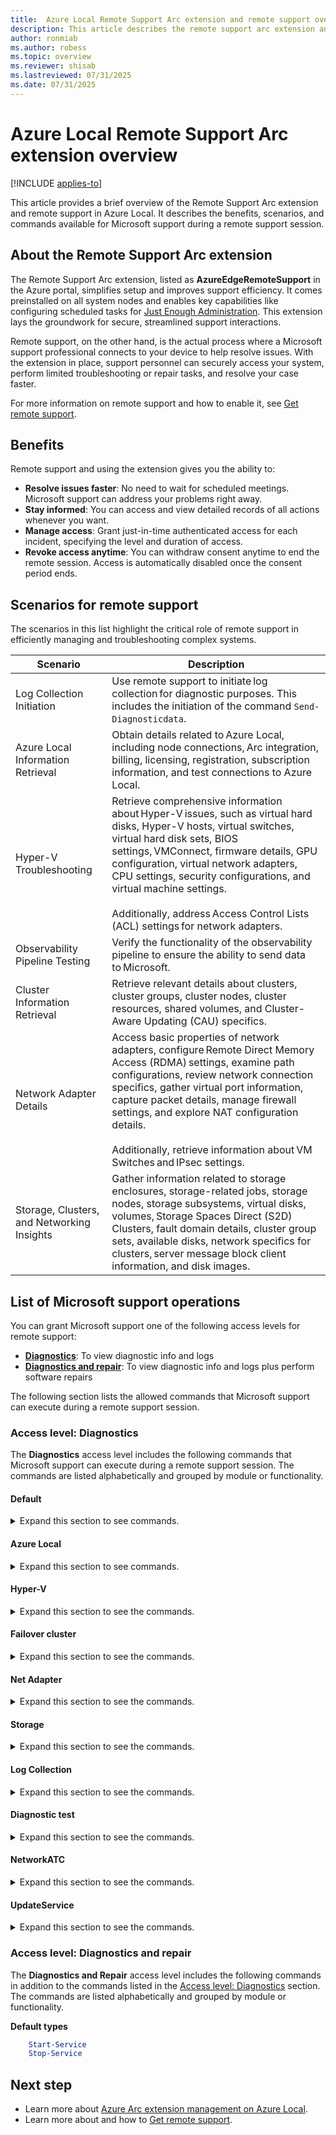```yaml
---
title:  Azure Local Remote Support Arc extension and remote support overview
description: This article describes the remote support arc extension and remote support in Azure Local.
author: ronmiab
ms.author: robess
ms.topic: overview
ms.reviewer: shisab
ms.lastreviewed: 07/31/2025
ms.date: 07/31/2025
---
```


# Azure Local Remote Support Arc extension overview

[!INCLUDE [applies-to](../includes/hci-applies-to-23h2.md)]

This article provides a brief overview of the Remote Support Arc extension and remote support in Azure Local. It describes the benefits, scenarios, and commands available for Microsoft support during a remote support session.

## About the Remote Support Arc extension

The Remote Support Arc extension, listed as **AzureEdgeRemoteSupport** in the Azure portal, simplifies setup and improves support efficiency. It comes preinstalled on all system nodes and enables key capabilities like configuring scheduled tasks for [Just Enough Administration](/powershell/scripting/security/remoting/jea/overview?view=powershell-7.5&preserve-view=true). This extension lays the groundwork for secure, streamlined support interactions.

Remote support, on the other hand, is the actual process where a Microsoft support professional connects to your device to help resolve issues. With the extension in place, support personnel can securely access your system, perform limited troubleshooting or repair tasks, and resolve your case faster.

For more information on remote support and how to enable it, see [Get remote support](./get-remote-support.md).

## Benefits

Remote support and using the extension gives you the ability to:

- **Resolve issues faster**: No need to wait for scheduled meetings. Microsoft support can address your problems right away.
- **Stay informed**: You can access and view detailed records of all actions whenever you want.
- **Manage access**: Grant just-in-time authenticated access for each incident, specifying the level and duration of access.
- **Revoke access anytime**: You can withdraw consent anytime to end the remote session. Access is automatically disabled once the consent period ends.

## Scenarios for remote support

The scenarios in this list highlight the critical role of remote support in efficiently managing and troubleshooting complex systems.

|Scenario | Description|
|---------|------------|
|Log Collection Initiation | Use remote support to initiate log collection for diagnostic purposes. This includes the initiation of the command `Send-Diagnosticdata`. |
|Azure Local Information Retrieval | Obtain details related to Azure Local, including node connections, Arc integration, billing, licensing, registration, subscription information, and test connections to Azure Local. |
|Hyper-V Troubleshooting | Retrieve comprehensive information about Hyper-V issues, such as virtual hard disks, Hyper-V hosts, virtual switches, virtual hard disk sets, BIOS settings, VMConnect, firmware details, GPU configuration, virtual network adapters, CPU settings, security configurations, and virtual machine settings.<br></br> Additionally, address Access Control Lists (ACL) settings for network adapters.|
|Observability Pipeline Testing | Verify the functionality of the observability pipeline to ensure the ability to send data to Microsoft.|
|Cluster Information Retrieval | Retrieve relevant details about clusters, cluster groups, cluster nodes, cluster resources, shared volumes, and Cluster-Aware Updating (CAU) specifics. |
| Network Adapter Details | Access basic properties of network adapters, configure Remote Direct Memory Access (RDMA) settings, examine path configurations, review network connection specifics, gather virtual port information, capture packet details, manage firewall settings, and explore NAT configuration details.<br></br> Additionally, retrieve information about VM Switches and IPsec settings. |
|Storage, Clusters, and Networking Insights | Gather information related to storage enclosures, storage-related jobs, storage nodes, storage subsystems, virtual disks, volumes, Storage Spaces Direct (S2D) Clusters, fault domain details, cluster group sets, available disks, network specifics for clusters, server message block client information, and disk images. |

## List of Microsoft support operations

You can grant Microsoft support one of the following access levels for remote support:

- [**Diagnostics**](#access-level-diagnostics): To view diagnostic info and logs
- [**Diagnostics and repair**](#access-level-diagnostics-and-repair): To view diagnostic info and logs plus perform software repairs

The following section lists the allowed commands that Microsoft support can execute during a remote support session.

### Access level: Diagnostics

The **Diagnostics** access level includes the following commands that Microsoft support can execute during a remote support session. The commands are listed alphabetically and grouped by module or functionality.

#### Default

<details>
<summary>Expand this section to see commands.</summary>

```powershell
    Clear-Host            
    Exit-PSSession
    Format-List
    Format-Table
    Get-Command
    Get-Date
    Get-FormatData
    Get-Help
    Get-Process
    Get-Service
    Measure-Object        
    Select-Object
    Sort-Object
    Out-Default
    Where-Object
```

</details>

#### Azure Local

<details>
<summary>Expand this section to see commands.</summary>

```powershell
    Get-AzureStackHCI
    Get-AzureStackHCIArcIntegration
    Get-AzureStackHCIBillingRecord
    Get-AzureStackHCIRegistrationCertificate
    Get-AzureStackHCISubscriptionStatus
    Send-DiagnosticData
    Test-AzStackHCIConnection
```

</details>

#### Hyper-V

<details>
<summary>Expand this section to see the commands.</summary>

```powershell
    Get-VHD
    Get-VHDSet
    Get-VHDSnapshot
    Get-VM
    Get-VMAssignableDevice
    Get-VMBios
    Get-VMCheckpoint
    Get-VMComPort
    Get-VMConnectAccess
    Get-VMDvdDrive
    Get-VMFibreChannelHba
    Get-VMFirmware
    Get-VMFloppyDiskDrive
    Get-VMGpuPartitionAdapter
    Get-VMGroup
    Get-VMHardDiskDrive
    Get-VMHost
    Get-VMHostAssignableDevice
    Get-VMHostCluster
    Get-VMHostNumaNode
    Get-VMHostNumaNodeStatus
    Get-VMHostPartitionableGpu
    Get-VMHostSupportedVersion
    Get-VMIdeController
    Get-VMIntegrationService
    Get-VMKeyProtector
    Get-VMKeyStorageDrive
    Get-VMMemory
    Get-VMMigrationNetwork
    Get-VMNetworkAdapter
    Get-VMNetworkAdapterAcl
    Get-VMNetworkAdapterExtendedAcl
    Get-VMNetworkAdapterFailoverConfiguration
    Get-VMNetworkAdapterIsolation
    Get-VMNetworkAdapterRdma
    Get-VMNetworkAdapterRoutingDomainMapping
    Get-VMNetworkAdapterTeamMapping
    Get-VMNetworkAdapterVlan
    Get-VMPartitionableGpu
    Get-VMPmemController
    Get-VMProcessor
    Get-VMRemoteFx3dVideoAdapter
    Get-VMRemoteFXPhysicalVideoAdapter
    Get-VMReplication
    Get-VMReplicationAuthorizationEntry
    Get-VMReplicationServer
    Get-VMResourcePool
    Get-VMSan
    Get-VMScsiController
    Get-VMSecurity
    Get-VMSnapshot
    Get-VMStoragePath
    Get-VMStorageSettings
    Get-VMSwitch
    Get-VMSwitchExtension
    Get-VMSwitchExtensionPortData
    Get-VMSwitchExtensionPortFeature
    Get-VMSwitchExtensionSwitchData
    Get-VMSwitchExtensionSwitchFeature
    Get-VMSwitchTeam
    Get-VMSystemSwitchExtension
    Get-VMSystemSwitchExtensionPortFeature
    Get-VMSystemSwitchExtensionSwitchFeature
    Get-VMVideo
```

</details>

#### Failover cluster

<details>
<summary>Expand this section to see the commands.</summary>

```powershell
    Export-CauReport
    Get-CauClusterRole
    Get-CauDeviceInfoForFeatureUpdates
    Get-CauPlugin
    Get-CauRun
    Get-Cluster
    Get-ClusterGroup
    Get-ClusterNode
    Get-ClusterOwnerNode
    Get-ClusterResource
    Get-ClusterSharedVolume
    Test-CauSetup
```

</details>

#### Net Adapter

<details>
<summary>Expand this section to see the commands.</summary>

```powershell
    Get-ClusteredScheduledTask
    Get-DscConfiguration
    Get-DscConfigurationStatus
    Get-DscLocalConfigurationManager
    Get-DscResource
    Get-JobTrigger
    Get-LogProperties
    Get-NCSIPolicyConfiguration
    Get-Net6to4Configuration
    Get-NetAdapter
    Get-NetAdapterAdvancedProperty
    Get-NetAdapterBinding
    Get-NetAdapterChecksumOffload
    Get-NetAdapterDataPathConfiguration
    Get-NetAdapterEncapsulatedPacketTaskOffload
    Get-NetAdapterHardwareInfo
    Get-NetAdapterIPsecOffload
    Get-NetAdapterLso
    Get-NetAdapterPacketDirect
    Get-NetAdapterPowerManagement
    Get-NetAdapterQos
    Get-NetAdapterRdma
    Get-NetAdapterRsc
    Get-NetAdapterRss
    Get-NetAdapterSriov
    Get-NetAdapterSriovVf
    Get-NetAdapterStatistics
    Get-NetAdapterUso
    Get-NetAdapterVmq
    Get-NetAdapterVmqQueue
    Get-NetAdapterVPort
    Get-NetCompartment
    Get-NetConnectionProfile
    Get-NetDnsTransitionConfiguration
    Get-NetDnsTransitionMonitoring
    Get-NetEventNetworkAdapter
    Get-NetEventPacketCaptureProvider
    Get-NetEventProvider
    Get-NetEventSession
    Get-NetEventVFPProvider
    Get-NetEventVmNetworkAdapter
    Get-NetEventVmSwitch
    Get-NetEventVmSwitchProvider
    Get-NetEventWFPCaptureProvider
    Get-NetFirewallAddressFilter
    Get-NetFirewallApplicationFilter
    Get-NetFirewallDynamicKeywordAddress
    Get-NetFirewallInterfaceFilter
    Get-NetFirewallInterfaceTypeFilter
    Get-NetFirewallPortFilter
    Get-NetFirewallProfile
    Get-NetFirewallRule
    Get-NetFirewallSecurityFilter
    Get-NetFirewallServiceFilter
    Get-NetFirewallSetting
    Get-NetIPAddress
    Get-NetIPHttpsConfiguration
    Get-NetIPHttpsState
    Get-NetIPInterface
    Get-NetIPsecDospSetting
    Get-NetIPsecMainModeCryptoSet
    Get-NetIPsecMainModeRule
    Get-NetIPsecMainModeSA
    Get-NetIPsecPhase1AuthSet
    Get-NetIPsecPhase2AuthSet
    Get-NetIPsecQuickModeCryptoSet
    Get-NetIPsecQuickModeSA
    Get-NetIPsecRule
    Get-NetIPv4Protocol
    Get-NetIPv6Protocol
    Get-NetIsatapConfiguration
    Get-NetLbfoTeam
    Get-NetLbfoTeamMember
    Get-NetLbfoTeamNic
    Get-NetNat
    Get-NetNatExternalAddress
    Get-NetNatGlobal
    Get-NetNatStaticMapping
    Get-NetNatTransitionConfiguration
    Get-NetNatTransitionMonitoring
    Get-NetNeighbor
    Get-NetOffloadGlobalSetting
    Get-NetPrefixPolicy
    Get-NetQosPolicy
    Get-NetRoute
    Get-NetSwitchTeam
    Get-NetSwitchTeamMember
    Get-NetTCPConnection
    Get-NetTCPSetting
    Get-NetTeredoConfiguration
    Get-NetTeredoState
    Get-NetTransportFilter
    Get-NetUDPEndpoint
    Get-NetUDPSetting
    Get-NetView
    Get-ScheduledJob
    Get-ScheduledJobOption
    Get-ScheduledTask
    Get-ScheduledTaskInfo
    Get-SecureBootPolicy
    Get-SecureBootUEFI
    Test-DscConfiguration
```

</details>

#### Storage

<details>
<summary>Expand this section to see the commands.</summary>

```powershell
    Get-ClusterAccess
    Get-ClusterAffinityRule
    Get-ClusterAvailableDisk
    Get-ClusterFaultDomain
    Get-ClusterFaultDomainXML
    Get-ClusterGroupSet
    Get-ClusterGroupSetDependency
    Get-ClusterHCSVM
    Get-ClusterNetwork
    Get-ClusterNetworkInterface
    Get-ClusterNodeSupportedVersion
    Get-ClusterParameter
    Get-ClusterQuorum
    Get-ClusterResourceDependency
    Get-ClusterResourceDependencyReport
    Get-ClusterResourceType
    Get-ClusterS2D
    Get-ClusterSharedVolumeState
    Get-ClusterStorageNode
    Get-ClusterStorageSpacesDirect
    Get-Disk
    Get-DiskImage
    Get-FileShare
    Get-InitiatorId
    Get-InitiatorPort
    Get-MaskingSet
    Get-OffloadDataTransferSetting
    Get-Partition
    Get-PartitionSupportedSize
    Get-ResiliencySetting
    Get-SmbClientConfiguration
    Get-SmbClientNetworkInterface
    Get-SmbConnection
    Get-SmbGlobalMapping
    Get-SmbMapping
    Get-SmbMultichannelConnection
    Get-SmbMultichannelConstraint
    Get-SmbOpenFile
    Get-SmbServerCertificateMapping
    Get-SmbServerCertProps
    Get-SmbServerConfiguration
    Get-SmbServerNetworkInterface
    Get-SmbSession
    Get-SmbShare
    Get-SmbShareAccess
    Get-SmbWitnessClient
    Get-StorageBusCache
    Get-StorageBusClientDevice
    Get-StorageBusTargetCacheStore
    Get-StorageBusTargetCacheStoresInstance
    Get-StorageBusTargetDevice
    Get-StorageBusTargetDeviceInstance
    Get-StorageEnclosure
    Get-StorageFileServer
    Get-StorageJob
    Get-StorageNode
    Get-StoragePool
    Get-StorageProvider
    Get-StorageSetting
    Get-StorageSubsystem
    Get-StorageTier
    Get-StorageTierSupportedSize
    Get-SupportedClusterSizes
    Get-SupportedFileSystems
    Get-TargetPort
    Get-TargetPortal
    Get-VirtualDisk
    Get-VirtualDiskSupportedSize
    Get-Volume
    Get-VolumeCorruptionCount
    Get-VolumeScrubPolicy
    Get-WindowsErrorReporting
    Test-ClusterResourceFailure
```

</details>

#### Log Collection

<details>
<summary>Expand this section to see the commands.</summary>

```powershell
    Send-DiagnosticData
```

</details>

#### Diagnostic test
<details>
<summary>Expand this section to see the commands.</summary>

```powershell
    Test-Observability
```

</details>

#### NetworkATC
<details> 
<summary>Expand this section to see the commands.</summary>

```powershell
    Get-NetIntentStatus
```

</details>

#### UpdateService
<details>
<summary>Expand this section to see the commands.</summary>

```powershell
    Get-SolutionDiscoveryDiagnosticInfo
    Get-SolutionUpdate
    Get-SolutionUpdateEnvironment
    Get-SolutionUpdateRun
    Add-SolutionUpdate
    Start-SolutionUpdate
    Invoke-SolutionUpdatePrecheck
    Set-SolutionDiscovery
    Set-UpdateConfiguration
    Set-OverrideUpdateConfiguration
```

</details>

### Access level: Diagnostics and repair

The **Diagnostics and Repair** access level includes the following commands in addition to the commands listed in the [Access level: Diagnostics](#access-level-diagnostics) section. The commands are listed alphabetically and grouped by module or functionality.

**Default types**

```powershell
    Start-Service
    Stop-Service
```

## Next step

- Learn more about [Azure Arc extension management on Azure Local](../manage/arc-extension-management.md).
- Learn more about and how to [Get remote support](../manage/get-remote-support.md).
